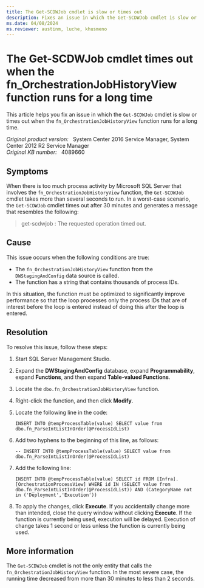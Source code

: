 ```yaml
---
title: The Get-SCDWJob cmdlet is slow or times out
description: Fixes an issue in which the Get-SCDWJob cmdlet is slow or times out when the fn_OrchestrationJobHistoryView function runs for a long time.
ms.date: 04/08/2024
ms.reviewer: austinm, luche, khusmeno
---
```

# The Get-SCDWJob cmdlet times out when the fn_OrchestrationJobHistoryView function runs for a long time

This article helps you fix an issue in which the `Get-SCDWJob` cmdlet is slow or times out when the `fn_OrchestrationJobHistoryView` function runs for a long time.

_Original product version:_ &nbsp; System Center 2016 Service Manager, System Center 2012 R2 Service Manager  
_Original KB number:_ &nbsp; 4089660

## Symptoms

When there is too much process activity by Microsoft SQL Server that involves the `fn_OrchestrationJobHistoryView` function, the `Get-SCDWJob` cmdlet takes more than several seconds to run. In a worst-case scenario, the `Get-SCDWJob` cmdlet times out after 30 minutes and generates a message that resembles the following:

> get-scdwjob :  The requested operation timed out.

## Cause

This issue occurs when the following conditions are true:

- The `fn_OrchestrationJobHistoryView` function from the `DWStagingAndConfig` data source is called.
- The function has a string that contains thousands of process IDs.

In this situation, the function must be optimized to significantly improve performance so that the loop processes only the process IDs that are of interest before the loop is entered instead of doing this after the loop is entered.

## Resolution

To resolve this issue, follow these steps:

1. Start SQL Server Management Studio.
2. Expand the **DWStagingAndConfig** database, expand **Programmability**, expand **Functions**, and then expand **Table-valued Functions**.
3. Locate the `dbo.fn_OrchestrationJobHistoryView` function.
4. Right-click the function, and then click **Modify**.
5. Locate the following line in the code:

   `INSERT INTO @tempProcessTable(value) SELECT value from dbo.fn_ParseIntListInOrder(@ProcessIdList)`

6. Add two hyphens to the beginning of this line, as follows:

    `-- INSERT INTO @tempProcessTable(value) SELECT value from dbo.fn_ParseIntListInOrder(@ProcessIdList)`

7. Add the following line:

    `INSERT INTO @tempProcessTable(value) SELECT id FROM [Infra].[OrchestrationProcessView] WHERE id IN (SELECT value from dbo.fn_ParseIntListInOrder(@ProcessIdList)) AND (CategoryName not in ('Deployment','Execution'))`

8. To apply the changes, click **Execute**. If you accidentally change more than intended, close the query window without clicking **Execute**. If the function is currently being used, execution will be delayed. Execution of change takes 1 second or less unless the function is currently being used.

## More information

The `Get-SCDWJob` cmdlet is not the only entity that calls the `fn_OrchestrationJobHistoryView` function. In the most severe case, the running time decreased from more than 30 minutes to less than 2 seconds.

